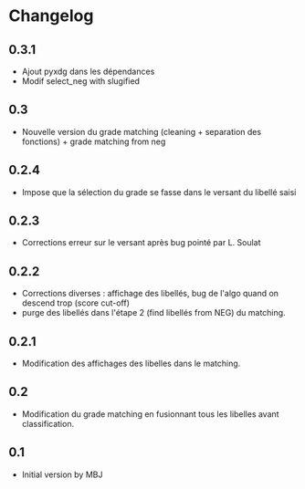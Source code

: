 # Changelog


## 0.3.1

* Ajout pyxdg dans les dépendances
* Modif select_neg with slugified


## 0.3

* Nouvelle version du grade matching (cleaning + separation des fonctions) + grade matching from neg

## 0.2.4

* Impose que la sélection du grade se fasse dans le versant du libellé saisi

## 0.2.3

* Corrections erreur sur le versant après bug pointé par L. Soulat

## 0.2.2

* Corrections diverses : affichage des libellés, bug de l'algo quand on descend trop (score cut-off)
* purge des libellés dans l'étape 2 (find libellés from NEG) du matching.

## 0.2.1

* Modification des affichages des libelles dans le matching.

## 0.2

* Modification du grade matching en fusionnant tous les libelles avant classification.

## 0.1

* Initial version by MBJ
